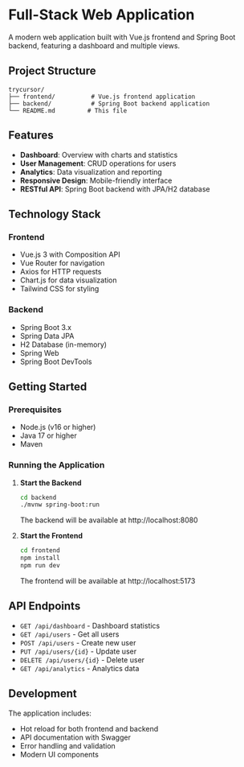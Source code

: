 # Full-Stack Web Application

A modern web application built with Vue.js frontend and Spring Boot backend, featuring a dashboard and multiple views.

## Project Structure

```
trycursor/
├── frontend/          # Vue.js frontend application
├── backend/           # Spring Boot backend application
└── README.md         # This file
```

## Features

- **Dashboard**: Overview with charts and statistics
- **User Management**: CRUD operations for users
- **Analytics**: Data visualization and reporting
- **Responsive Design**: Mobile-friendly interface
- **RESTful API**: Spring Boot backend with JPA/H2 database

## Technology Stack

### Frontend
- Vue.js 3 with Composition API
- Vue Router for navigation
- Axios for HTTP requests
- Chart.js for data visualization
- Tailwind CSS for styling

### Backend
- Spring Boot 3.x
- Spring Data JPA
- H2 Database (in-memory)
- Spring Web
- Spring Boot DevTools

## Getting Started

### Prerequisites
- Node.js (v16 or higher)
- Java 17 or higher
- Maven

### Running the Application

1. **Start the Backend**
   ```bash
   cd backend
   ./mvnw spring-boot:run
   ```
   The backend will be available at http://localhost:8080

2. **Start the Frontend**
   ```bash
   cd frontend
   npm install
   npm run dev
   ```
   The frontend will be available at http://localhost:5173

## API Endpoints

- `GET /api/dashboard` - Dashboard statistics
- `GET /api/users` - Get all users
- `POST /api/users` - Create new user
- `PUT /api/users/{id}` - Update user
- `DELETE /api/users/{id}` - Delete user
- `GET /api/analytics` - Analytics data

## Development

The application includes:
- Hot reload for both frontend and backend
- API documentation with Swagger
- Error handling and validation
- Modern UI components 